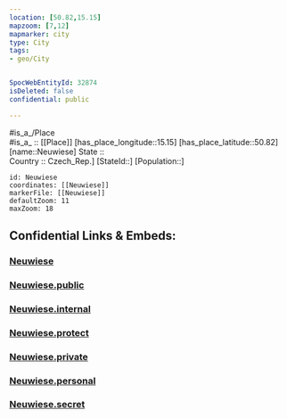 ```yaml
---
location: [50.82,15.15] 
mapzoom: [7,12] 
mapmarker: city 
type: City
tags:
- geo/City


SpocWebEntityId: 32874
isDeleted: false
confidential: public

---
```

#is_a_/Place  
#is_a_ :: [[Place]] 
[has_place_longitude::15.15] 
[has_place_latitude::50.82] 
[name::Neuwiese] 
State ::  
Country :: Czech_Rep.] 
[StateId::] 
[Population::] 



```leaflet
id: Neuwiese
coordinates: [[Neuwiese]] 
markerFile: [[Neuwiese]] 
defaultZoom: 11 
maxZoom: 18
```


## Confidential Links & Embeds: 

### [Neuwiese](/_Standards/Earth/Continent/Europe/Europe~Central/Czech_Republic/regions~Czech_Republic/Liberecký/City/Neuwiese.md) 

### [Neuwiese.public](/_public/Earth/Continent/Europe/Europe~Central/Czech_Republic/regions~Czech_Republic/Liberecký/City/Neuwiese.public.md) 

### [Neuwiese.internal](/_internal/Earth/Continent/Europe/Europe~Central/Czech_Republic/regions~Czech_Republic/Liberecký/City/Neuwiese.internal.md) 

### [Neuwiese.protect](/_protect/Earth/Continent/Europe/Europe~Central/Czech_Republic/regions~Czech_Republic/Liberecký/City/Neuwiese.protect.md) 

### [Neuwiese.private](/_private/Earth/Continent/Europe/Europe~Central/Czech_Republic/regions~Czech_Republic/Liberecký/City/Neuwiese.private.md) 

### [Neuwiese.personal](/_personal/Earth/Continent/Europe/Europe~Central/Czech_Republic/regions~Czech_Republic/Liberecký/City/Neuwiese.personal.md) 

### [Neuwiese.secret](/_secret/Earth/Continent/Europe/Europe~Central/Czech_Republic/regions~Czech_Republic/Liberecký/City/Neuwiese.secret.md)

